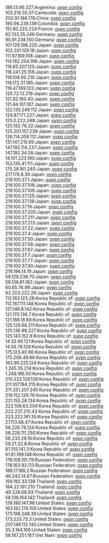 186.13.96.227:Argentina: [ovpn config](vpn/186_13_96_227.ovpn)  
103.216.50.37:Cambodia: [ovpn config](vpn/103_216_50_37.ovpn)  
202.91.186.178:China: [ovpn config](vpn/202_91_186_178.ovpn)  
190.96.236.139:Colombia: [ovpn config](vpn/190_96_236_139.ovpn)  
151.80.220.224:France: [ovpn config](vpn/151_80_220_224.ovpn)  
62.133.35.246:Germany: [ovpn config](vpn/62_133_35_246.ovpn)  
95.91.238.150:Germany: [ovpn config](vpn/95_91_238_150.ovpn)  
101.128.198.225:Japan: [ovpn config](vpn/101_128_198_225.ovpn)  
103.201.129.18:Japan: [ovpn config](vpn/103_201_129_18.ovpn)  
111.97.169.108:Japan: [ovpn config](vpn/111_97_169_108.ovpn)  
114.182.204.198:Japan: [ovpn config](vpn/114_182_204_198.ovpn)  
116.65.207.125:Japan: [ovpn config](vpn/116_65_207_125.ovpn)  
118.241.25.156:Japan: [ovpn config](vpn/118_241_25_156.ovpn)  
119.106.95.210:Japan: [ovpn config](vpn/119_106_95_210.ovpn)  
119.172.31.185:Japan: [ovpn config](vpn/119_172_31_185.ovpn)  
119.47.169.123:Japan: [ovpn config](vpn/119_47_169_123.ovpn)  
120.72.13.219:Japan: [ovpn config](vpn/120_72_13_219.ovpn)  
121.82.160.40:Japan: [ovpn config](vpn/121_82_160_40.ovpn)  
121.84.101.187:Japan: [ovpn config](vpn/121_84_101_187.ovpn)  
122.135.249.112:Japan: [ovpn config](vpn/122_135_249_112.ovpn)  
124.87.171.227:Japan: [ovpn config](vpn/124_87_171_227.ovpn)  
125.0.222.248:Japan: [ovpn config](vpn/125_0_222_248.ovpn)  
125.192.76.32:Japan: [ovpn config](vpn/125_192_76_32.ovpn)  
125.201.157.239:Japan: [ovpn config](vpn/125_201_157_239.ovpn)  
126.114.206.112:Japan: [ovpn config](vpn/126_114_206_112.ovpn)  
131.147.215.65:Japan: [ovpn config](vpn/131_147_215_65.ovpn)  
147.192.114.237:Japan: [ovpn config](vpn/147_192_114_237.ovpn)  
147.192.34.58:Japan: [ovpn config](vpn/147_192_34_58.ovpn)  
14.101.223.190:Japan: [ovpn config](vpn/14_101_223_190.ovpn)  
153.135.41.111:Japan: [ovpn config](vpn/153_135_41_111.ovpn)  
175.28.161.240:Japan: [ovpn config](vpn/175_28_161_240.ovpn)  
217.178.8.30:Japan: [ovpn config](vpn/217_178_8_30.ovpn)  
219.100.37.1:Japan: [ovpn config](vpn/219_100_37_1.ovpn)  
219.100.37.108:Japan: [ovpn config](vpn/219_100_37_108.ovpn)  
219.100.37.109:Japan: [ovpn config](vpn/219_100_37_109.ovpn)  
219.100.37.125:Japan: [ovpn config](vpn/219_100_37_125.ovpn)  
219.100.37.138:Japan: [ovpn config](vpn/219_100_37_138.ovpn)  
219.100.37.19:Japan: [ovpn config](vpn/219_100_37_19.ovpn)  
219.100.37.205:Japan: [ovpn config](vpn/219_100_37_205.ovpn)  
219.100.37.211:Japan: [ovpn config](vpn/219_100_37_211.ovpn)  
219.100.37.213:Japan: [ovpn config](vpn/219_100_37_213.ovpn)  
219.100.37.22:Japan: [ovpn config](vpn/219_100_37_22.ovpn)  
219.100.37.4:Japan: [ovpn config](vpn/219_100_37_4.ovpn)  
219.100.37.50:Japan: [ovpn config](vpn/219_100_37_50.ovpn)  
219.100.37.58:Japan: [ovpn config](vpn/219_100_37_58.ovpn)  
219.100.37.67:Japan: [ovpn config](vpn/219_100_37_67.ovpn)  
219.100.37.7:Japan: [ovpn config](vpn/219_100_37_7.ovpn)  
219.100.37.77:Japan: [ovpn config](vpn/219_100_37_77.ovpn)  
219.100.37.90:Japan: [ovpn config](vpn/219_100_37_90.ovpn)  
219.196.14.19:Japan: [ovpn config](vpn/219_196_14_19.ovpn)  
59.129.238.70:Japan: [ovpn config](vpn/59_129_238_70.ovpn)  
59.136.81.182:Japan: [ovpn config](vpn/59_136_81_182.ovpn)  
60.65.76.99:Japan: [ovpn config](vpn/60_65_76_99.ovpn)  
92.203.222.28:Japan: [ovpn config](vpn/92_203_222_28.ovpn)  
112.163.123.28:Korea Republic of: [ovpn config](vpn/112_163_123_28.ovpn)  
112.187.111.148:Korea Republic of: [ovpn config](vpn/112_187_111_148.ovpn)  
121.146.8.142:Korea Republic of: [ovpn config](vpn/121_146_8_142.ovpn)  
121.170.136.7:Korea Republic of: [ovpn config](vpn/121_170_136_7.ovpn)  
121.188.18.68:Korea Republic of: [ovpn config](vpn/121_188_18_68.ovpn)  
125.129.66.211:Korea Republic of: [ovpn config](vpn/125_129_66_211.ovpn)  
125.136.98.227:Korea Republic of: [ovpn config](vpn/125_136_98_227.ovpn)  
125.143.152.8:Korea Republic of: [ovpn config](vpn/125_143_152_8.ovpn)  
14.32.66.121:Korea Republic of: [ovpn config](vpn/14_32_66_121.ovpn)  
14.56.78.129:Korea Republic of: [ovpn config](vpn/14_56_78_129.ovpn)  
175.123.40.96:Korea Republic of: [ovpn config](vpn/175_123_40_96.ovpn)  
175.209.49.66:Korea Republic of: [ovpn config](vpn/175_209_49_66.ovpn)  
183.99.225.124:Korea Republic of: [ovpn config](vpn/183_99_225_124.ovpn)  
1.245.35.214:Korea Republic of: [ovpn config](vpn/1_245_35_214.ovpn)  
1.248.186.50:Korea Republic of: [ovpn config](vpn/1_248_186_50.ovpn)  
210.222.129.138:Korea Republic of: [ovpn config](vpn/210_222_129_138.ovpn)  
211.107.194.215:Korea Republic of: [ovpn config](vpn/211_107_194_215.ovpn)  
211.251.207.245:Korea Republic of: [ovpn config](vpn/211_251_207_245.ovpn)  
218.152.129.76:Korea Republic of: [ovpn config](vpn/218_152_129_76.ovpn)  
221.155.28.134:Korea Republic of: [ovpn config](vpn/221_155_28_134.ovpn)  
222.106.63.204:Korea Republic of: [ovpn config](vpn/222_106_63_204.ovpn)  
222.237.210.43:Korea Republic of: [ovpn config](vpn/222_237_210_43.ovpn)  
223.222.191.35:Korea Republic of: [ovpn config](vpn/223_222_191_35.ovpn)  
27.113.86.47:Korea Republic of: [ovpn config](vpn/27_113_86_47.ovpn)  
58.226.78.124:Korea Republic of: [ovpn config](vpn/58_226_78_124.ovpn)  
58.228.111.250:Korea Republic of: [ovpn config](vpn/58_228_111_250.ovpn)  
58.233.28.16:Korea Republic of: [ovpn config](vpn/58_233_28_16.ovpn)  
59.21.22.8:Korea Republic of: [ovpn config](vpn/59_21_22_8.ovpn)  
61.105.141.3:Korea Republic of: [ovpn config](vpn/61_105_141_3.ovpn)  
61.81.199.148:Korea Republic of: [ovpn config](vpn/61_81_199_148.ovpn)  
176.109.191.79:Russian Federation: [ovpn config](vpn/176_109_191_79.ovpn)  
178.163.92.113:Russian Federation: [ovpn config](vpn/178_163_92_113.ovpn)  
188.17.188.2:Russian Federation: [ovpn config](vpn/188_17_188_2.ovpn)  
46.242.14.67:Russian Federation: [ovpn config](vpn/46_242_14_67.ovpn)  
159.192.33.138:Thailand: [ovpn config](vpn/159_192_33_138.ovpn)  
184.22.191.210:Thailand: [ovpn config](vpn/184_22_191_210.ovpn)  
49.228.68.93:Thailand: [ovpn config](vpn/49_228_68_93.ovpn)  
58.136.164.142:Thailand: [ovpn config](vpn/58_136_164_142.ovpn)  
139.180.147.96:United States: [ovpn config](vpn/139_180_147_96.ovpn)  
163.182.174.159:United States: [ovpn config](vpn/163_182_174_159.ovpn)  
173.198.248.39:United States: [ovpn config](vpn/173_198_248_39.ovpn)  
173.233.73.3:United States: [ovpn config](vpn/173_233_73_3.ovpn)  
207.148.112.140:United States: [ovpn config](vpn/207_148_112_140.ovpn)  
35.3.164.106:United States: [ovpn config](vpn/35_3_164_106.ovpn)  
58.187.251.187:Viet Nam: [ovpn config](vpn/58_187_251_187.ovpn)  
